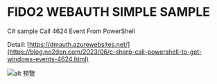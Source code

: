 
# FIDO2 WEBAUTH SIMPLE SAMPLE

C# sample Call 4624 Event From PowerShell

Detail: [https://dmauth.azurewebsites.net/](https://blog.no2don.com/2023/06/c-sharp-call-powershell-to-get-windows-events-4624.html)

![alt 預覽]([https://i.imgur.com/6e9y13M.jpg](https://i.imgur.com/DJZB5hX.png))

